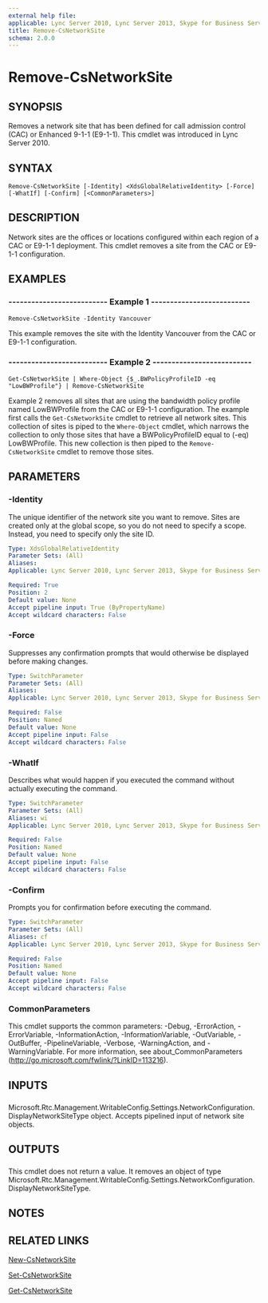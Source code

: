 ```yaml
---
external help file: 
applicable: Lync Server 2010, Lync Server 2013, Skype for Business Server 2015, Skype for Business Server 2019
title: Remove-CsNetworkSite
schema: 2.0.0
---
```


# Remove-CsNetworkSite

## SYNOPSIS
Removes a network site that has been defined for call admission control (CAC) or Enhanced 9-1-1 (E9-1-1).
This cmdlet was introduced in Lync Server 2010.


## SYNTAX

```
Remove-CsNetworkSite [-Identity] <XdsGlobalRelativeIdentity> [-Force] [-WhatIf] [-Confirm] [<CommonParameters>]
```

## DESCRIPTION
Network sites are the offices or locations configured within each region of a CAC or E9-1-1 deployment.
This cmdlet removes a site from the CAC or E9-1-1 configuration.


## EXAMPLES

### -------------------------- Example 1 --------------------------
```
Remove-CsNetworkSite -Identity Vancouver
```

This example removes the site with the Identity Vancouver from the CAC or E9-1-1 configuration.


### -------------------------- Example 2 --------------------------
```
Get-CsNetworkSite | Where-Object {$_.BWPolicyProfileID -eq "LowBWProfile"} | Remove-CsNetworkSite
```

Example 2 removes all sites that are using the bandwidth policy profile named LowBWProfile from the CAC or E9-1-1 configuration.
The example first calls the `Get-CsNetworkSite` cmdlet to retrieve all network sites.
This collection of sites is piped to the `Where-Object` cmdlet, which narrows the collection to only those sites that have a BWPolicyProfileID equal to (-eq) LowBWProfile.
This new collection is then piped to the `Remove-CsNetworkSite` cmdlet to remove those sites.


## PARAMETERS

### -Identity
The unique identifier of the network site you want to remove.
Sites are created only at the global scope, so you do not need to specify a scope.
Instead, you need to specify only the site ID.

```yaml
Type: XdsGlobalRelativeIdentity
Parameter Sets: (All)
Aliases: 
Applicable: Lync Server 2010, Lync Server 2013, Skype for Business Server 2015, Skype for Business Server 2019

Required: True
Position: 2
Default value: None
Accept pipeline input: True (ByPropertyName)
Accept wildcard characters: False
```

### -Force
Suppresses any confirmation prompts that would otherwise be displayed before making changes.

```yaml
Type: SwitchParameter
Parameter Sets: (All)
Aliases: 
Applicable: Lync Server 2010, Lync Server 2013, Skype for Business Server 2015, Skype for Business Server 2019

Required: False
Position: Named
Default value: None
Accept pipeline input: False
Accept wildcard characters: False
```

### -WhatIf
Describes what would happen if you executed the command without actually executing the command.

```yaml
Type: SwitchParameter
Parameter Sets: (All)
Aliases: wi
Applicable: Lync Server 2010, Lync Server 2013, Skype for Business Server 2015, Skype for Business Server 2019

Required: False
Position: Named
Default value: None
Accept pipeline input: False
Accept wildcard characters: False
```

### -Confirm
Prompts you for confirmation before executing the command.

```yaml
Type: SwitchParameter
Parameter Sets: (All)
Aliases: cf
Applicable: Lync Server 2010, Lync Server 2013, Skype for Business Server 2015, Skype for Business Server 2019

Required: False
Position: Named
Default value: None
Accept pipeline input: False
Accept wildcard characters: False
```

### CommonParameters
This cmdlet supports the common parameters: -Debug, -ErrorAction, -ErrorVariable, -InformationAction, -InformationVariable, -OutVariable, -OutBuffer, -PipelineVariable, -Verbose, -WarningAction, and -WarningVariable. For more information, see about_CommonParameters (http://go.microsoft.com/fwlink/?LinkID=113216).

## INPUTS

###  
Microsoft.Rtc.Management.WritableConfig.Settings.NetworkConfiguration.DisplayNetworkSiteType object.
Accepts pipelined input of network site objects.

## OUTPUTS

###  
This cmdlet does not return a value.
It removes an object of type Microsoft.Rtc.Management.WritableConfig.Settings.NetworkConfiguration.DisplayNetworkSiteType.

## NOTES

## RELATED LINKS

[New-CsNetworkSite](New-CsNetworkSite.md)

[Set-CsNetworkSite](Set-CsNetworkSite.md)

[Get-CsNetworkSite](Get-CsNetworkSite.md)

